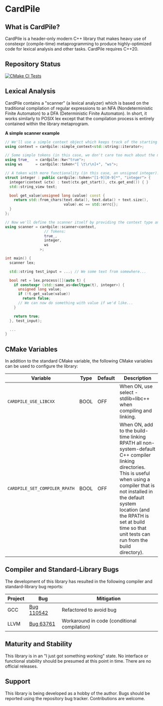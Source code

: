 # CardPile

## What is CardPile?

CardPile is a header-only modern C++ library that makes heavy use of constexpr (compile-time) metaprogramming to produce highly-optimized code for lexical analysis and other tasks. CardPile requires C++20.

## Repository Status

[![CMake CI Tests](https://github.com/hfinkel/cardpile/actions/workflows/cmake.yml/badge.svg)](https://github.com/hfinkel/cardpile/actions/workflows/cmake.yml)

## Lexical Analysis

CardPile contains a "scanner" (a lexical analyzer) which is based on the traditional compilation of regular expressions to an NFA (Nondeterministic Finite Automaton) to a DFA (Deterministic Finite Automaton). In short, it works similarly to POSIX lex except that the compilation process is entirely contained within the library metaprogram.

**A simple scanner example**
```cpp
// We'll use a simple context object which keeps track of the starting and ending iterators of each token.
using context = cardpile::simple_context<std::string::iterator>;

// Some simple tokens (in this case, we don't care too much about the matched text itself).
using true_   = cardpile::kw<"true">;
using ws      = cardpile::token<"[ \t\r\n]+", "ws">;

// A token with more functionality (in this case, an unsigned integer).
struct integer : public cardpile::token<"[1-9][0-9]*", "integer"> {
  integer(context &ctx) : text(ctx.get_start(), ctx.get_end()) { }
  std::string_view text;

  bool get_value(unsigned long &value) const {
    return std::from_chars(text.data(), text.data() + text.size(),
                           value).ec == std::errc{};
  }
};

// Now we'll define the scanner itself by providing the context type and the list of tokens.
using scanner = cardpile::scanner<context,
                  // Tokens:
                  true_,
                  integer,
                  ws
                >;

int main() {
  scanner lex;

  std::string test_input = ...; // We some text from somewhere...

  bool ret = lex.process([](auto t) {
    if constexpr (std::same_as<decltype(t), integer>) {
      unsigned long value;
      if (!t.get_value(value))
        return false;
      // We can now do something with value if we'd like...
    }

    return true;
  }, test_input);

  ...
}

```

## CMake Variables

In addition to the standard CMake variable, the following CMake variables can be used to configure the library:

| Variable | Type | Default | Description |
| --- | --- | --- | --- |
| `CARDPILE_USE_LIBCXX` | BOOL | OFF | When ON, use select -stdlib=libc++ when compiling and linking. |
| `CARDPILE_SET_COMPILER_RPATH` | BOOL | OFF | When ON, add to the build-time linking RPATH all non-system-default C++ compiler linking directories. This is useful when using a compiler that is not installed in the default system location (and the RPATH is set at build time so that unit tests can run from the build directory). |

## Compiler and Standard-Library Bugs

The development of this library has resulted in the following compiler and standard-library bug reports:

| Project | Bug | Mitigation |
| --- | --- | --- |
| GCC | [Bug 110542](https://gcc.gnu.org/bugzilla/show_bug.cgi?id=110542) | Refactored to avoid bug |
| LLVM | [Bug 63761](https://github.com/llvm/llvm-project/issues/63761) | Workaround in code (conditional compilation) |

## Maturity and Stability

This library is in an "I just got something working" state. No interface or functional stability should be presumed at this point in time. There are no official releases.

## Support

This library is being developed as a hobby of the author. Bugs should be reported using the repository bug tracker. Contributions are welcome.
